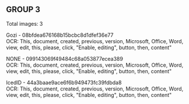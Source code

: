 ## GROUP 3
Total images: 3  

Gozi - 08bfdea676168b15bcbc8d1dfef36e77  
OCR: This, document, created, previous, version, Microsoft, Office, Word, view, edit, this, please, click, "Enable, editing", button, then, content"  

NONE - 099143069f49484c68a053877ecea389  
OCR: This, document, created, previous, version, Microsoft, Office, Word, view, edit, this, please, click, "Enable, editing", button, then, content"  

IcedID - 44a3baae9ace6f6b949473fc39fdbda8  
OCR: This, document, created, previous, version, Microsoft, Office, Word, view, edit, this, please, click, "Enable, editing", button, then, content"  

